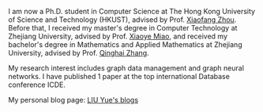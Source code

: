 I am now a Ph.D. student in Computer Science at The Hong Kong University of Science and Technology (HKUST), advised by Prof. [Xiaofang Zhou](https://sites.google.com/view/xiaofang-zhou). 
Before that, I received my master's degree in Computer Technology at Zhejiang University, advised by Prof. [Xiaoye Miao](https://person.zju.edu.cn/miaoxy_cn), and received my bachelor's degree in Mathematics and Applied Mathematics at Zhejiang University, advised by Prof. [Qinghai Zhang](https://person.zju.edu.cn/qinghai/780774.html). 

My research interest includes graph data management and graph neural networks. I have published 1 paper at the top international Database conference ICDE. 

My personal blog page: [LIU Yue's blogs](https://yliuhz.github.io/blogs)